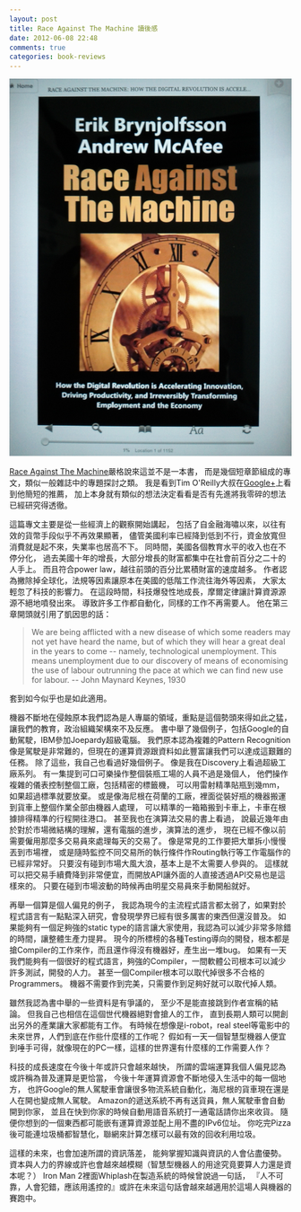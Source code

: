 ```yaml
---
layout: post
title: Race Against The Machine 讀後感
date: 2012-06-08 22:48
comments: true
categories: book-reviews 
---
```


![](../images/2012/06/race_against_the_machine.jpg)

[Race Against The Machine](http://www.amazon.com/Race-Against-The-Machine-ebook/dp/B005WTR4ZI/ref=cm_cr_pr_product_top)嚴格說來這並不是一本書，
而是幾個短章節組成的專文，類似一般雜誌中的專題探討之類。
我是看到Tim O'Reilly大叔在[Google+](https://plus.google.com/107033731246200681024/posts/j4DT5hV4bpJ)上看到他簡短的推薦，
加上本身就有類似的想法決定看看是否有先進將我零碎的想法已經研究得透徹。

這篇專文主要是從一些經濟上的觀察開始講起，
包括了自金融海嘯以來，以往有效的貨幣手段似乎不再效果顯著，
儘管美國利率已經降到低到不行，資金放寬但消費就是起不來，失業率也居高不下。
同時間，美國各個教育水平的收入也在不停分化，
過去美國十年的增長，大部分增長的財富都集中在社會前百分之二十的人手上。
而且符合power law，越往前頭的百分比累積財富的速度越多。
作者認為撇除掉全球化，法規等因素讓原本在美國的低階工作流往海外等因素，
大家太輕忽了科技的影響力。
在這段時間，科技爆發性地成長，摩爾定律讓計算資源源源不絕地噴發出來。
導致許多工作都自動化，同樣的工作不再需要人。
他在第三章開頭就引用了凱因思的話：

> We are being afflicted with a new disease of which some readers may not yet have heard the name,
> but of which they will hear a great deal in the years to come -- namely, technological unemployment.
> This means unemployment due to our discovery of means of economising the use of labour outrunning
> the pace at which we can find new use for labour.
> -- John Maynard Keynes, 1930

套到如今似乎也是如此適用。


機器不斷地在侵蝕原本我們認為是人專屬的領域，重點是這個勢頭來得如此之猛，讓我們的教育，政治組織架構來不及反應。
書中舉了幾個例子，包括Google的自動駕駛，IBM參加Joepardy超級電腦。
我們原本認為複雜的Pattern Recognition像是駕駛是非常難的，但現在的運算資源跟資料如此豐富讓我們可以達成這艱難的任務。
除了這些，我自己也看過好幾個例子。
像是我在Discovery上看過超級工廠系列。
有一集提到可口可樂操作整個裝瓶工場的人員不過是幾個人，
他們操作複雜的儀表控制整個工廠，包括精密的標籤機，
可以用雷射精準貼瓶到幾mm，如果超過標準就要放棄。
或是像海尼根在荷蘭的工廠，裡面從裝好瓶的機器搬運到貨車上整個作業全部由機器人處理，
可以精準的一箱箱搬到卡車上，卡車在根據排得精準的行程開往港口。
甚至我也在演算法交易的書上看過，
說最近幾年由於對於市場微結構的理解，還有電腦的進步，演算法的進步，
現在已經不像以前需要僱用那麼多交易員來處理每天的交易了。
像是常見的工作要把大單拆小慢慢丟到市場裡，
或是隨時監控不同交易所的執行條件作Routing執行等工作電腦作的已經非常好。
只要沒有碰到市場大風大浪，基本上是不太需要人參與的。
這樣就可以把交易手續費降到非常便宜，而開放API讓外面的人直接透過API交易也是這樣來的。
只要在碰到市場波動的時候再由明星交易員來手動開船就好。


再舉一個算是個人偏見的例子，
我認為現今的主流程式語言都太弱了，如果對於程式語言有一點點深入研究，會發現學界已經有很多厲害的東西但還沒普及。
如果能夠有一個足夠強的static type的語言讓大家使用，我認為可以減少非常多除錯的時間，讓整體生產力提昇。
現今的所標榜的各種Testing導向的開發，根本都是搶Compiler的工作來作，而且還作得沒有機器好，產生出一堆bug。
如果有一天我們能夠有一個很好的程式語言，夠強的Compiler，一間軟體公司根本可以減少許多測試，開發的人力。
甚至一個Compiler根本可以取代掉很多不合格的Programmers。
機器不需要作到完美，只需要作到足夠好就可以取代掉人類。


雖然我認為書中舉的一些資料是有爭議的， 至少不是能直接跳到作者宣稱的結論。
但我自己也相信在這個世代機器絕對會搶人的工作， 直到長期人類可以開創出另外的產業讓大家都能有工作。
有時候在想像是i-robot，real steel等電影中的未來世界，人們到底在作些什麼樣的工作呢？
假如有一天一個智慧型機器人便宜到唾手可得，就像現在的PC一樣，這樣的世界還有什麼樣的工作需要人作？


科技的成長速度在今後十年或許只會越來越快，
所謂的雲端運算我個人偏見認為或許稱為普及運算是更恰當，
今後十年運算資源會不斷地侵入生活中的每一個地方，
也許Google的無人駕駛車會讓很多物流系統自動化，海尼根的貨車現在還是人在開也變成無人駕駛。
Amazon的遞送系統不再有送貨員，無人駕駛車會自動開到你家，
並且在快到你家的時候自動用語音系統打一通電話請你出來收貨。
隨便你想到的一個東西都可能嵌有運算資源並配上用不盡的IPv6位址。
你吃完Pizza後可能連垃圾桶都智慧化，聯網來計算怎樣可以最有效的回收利用垃圾。


這樣的未來，也會加速所謂的資訊落差，
能夠掌握知識與資訊的人會佔盡優勢。
資本與人力的界線或許也會越來越模糊（智慧型機器人的用途究竟要算人力還是資本呢？）
Iron Man 2裡面Whiplash在製造系統的時候曾說過一句話，
『人不可靠，人會犯錯，應該用遙控的』或許在未來這句話會越來越適用於這場人與機器的賽跑中。

